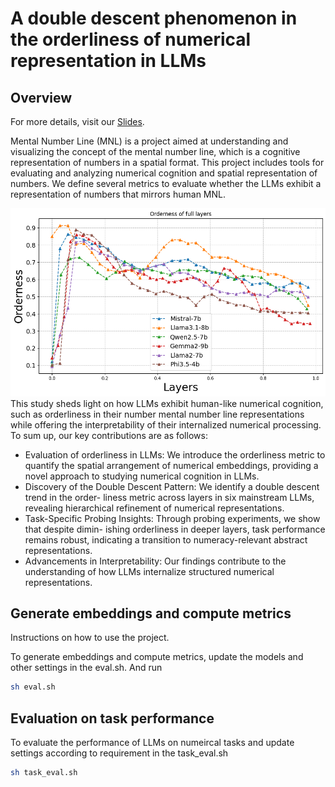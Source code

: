 # A double descent phenomenon in the orderliness of numerical representation in LLMs

## Overview

For more details, visit our [Slides](https://drive.google.com/file/d/1UljjoxV9diODj5A9kVAeU38mMyxazZ3r/view?usp=sharing).

Mental Number Line (MNL) is a project aimed at understanding and visualizing the concept of the mental number line, which is a cognitive representation of numbers in a spatial format. This project includes tools for evaluating and analyzing numerical cognition and spatial representation of numbers. We define several metrics to evaluate whether the LLMs exhibit a representation of numbers that mirrors human MNL.

![Mental Number Line](Main.png)
This study sheds light on how LLMs exhibit human-like numerical cognition, such as orderliness in
their number mental number line representations while offering the interpretability of their internalized
numerical processing. To sum up, our key contributions are as follows:
-  Evaluation of orderliness in LLMs: We introduce the orderliness metric to quantify the
spatial arrangement of numerical embeddings, providing a novel approach to studying
numerical cognition in LLMs.
-  Discovery of the Double Descent Pattern: We identify a double descent trend in the order-
liness metric across layers in six mainstream LLMs, revealing hierarchical refinement of
numerical representations.
-  Task-Specific Probing Insights: Through probing experiments, we show that despite dimin-
ishing orderliness in deeper layers, task performance remains robust, indicating a transition
to numeracy-relevant abstract representations.
-  Advancements in Interpretability: Our findings contribute to the understanding of how
LLMs internalize structured numerical representations.

## Generate embeddings and compute metrics
Instructions on how to use the project.

To generate embeddings and compute metrics, update the models and other settings in the eval.sh. And run

```bash
sh eval.sh
```

## Evaluation on task performance
To evaluate the performance of LLMs on numeircal tasks and update settings according to requirement in the task_eval.sh

```bash
sh task_eval.sh
```